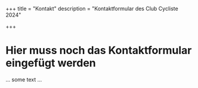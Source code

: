 +++
title = "Kontakt"
description = "Kontaktformular des Club Cycliste 2024"

+++

# Hier muss noch das Kontaktformular eingefügt werden

... some text ...
